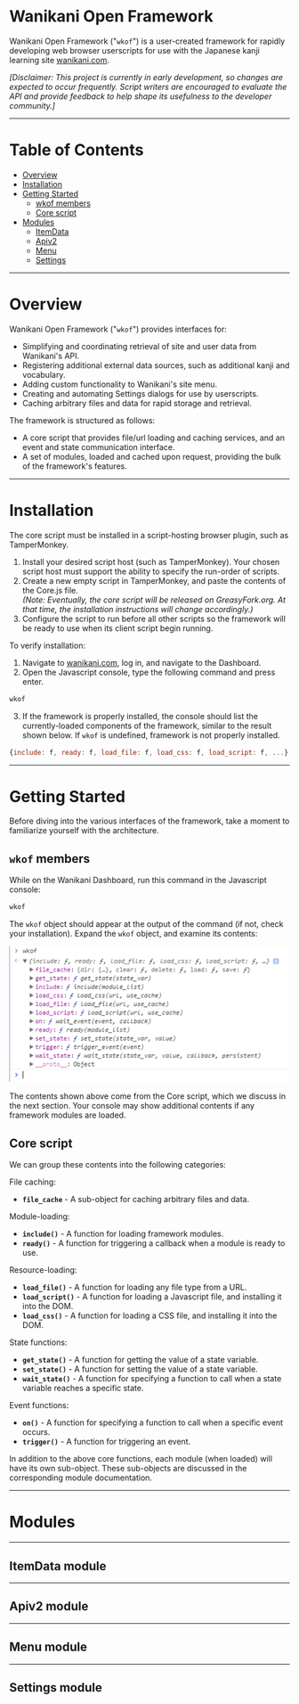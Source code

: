 # Wanikani Open Framework

Wanikani Open Framework ("`wkof`") is a user-created framework for rapidly developing web browser userscripts for use with the Japanese kanji learning site [wanikani.com](https://www.wanikani.com).

_[Disclaimer: This project is currently in early development, so changes are expected to occur frequently.  Script writers are encouraged to evaluate the API and provide feedback to help shape its usefulness to the developer community.]_

-----

# Table of Contents

* [Overview](#overview)
* [Installation](#installation)
* [Getting Started](#getting_started)
  - [wkof members](#wkof_members)
  - [Core script](#core)
* [Modules](#modules)
  - [ItemData](#item_data_module)
  - [Apiv2](#apiv2_module)
  - [Menu](#menu_module)
  - [Settings](#settings_module)

-----

# <a id="overview">Overview</a>

Wanikani Open Framework ("`wkof`") provides interfaces for:
* Simplifying and coordinating retrieval of site and user data from Wanikani's API.
* Registering additional external data sources, such as additional kanji and vocabulary.
* Adding custom functionality to Wanikani's site menu.
* Creating and automating Settings dialogs for use by userscripts.
* Caching arbitrary files and data for rapid storage and retrieval.

The framework is structured as follows:
* A core script that provides file/url loading and caching services, and an event and state communication interface.
* A set of modules, loaded and cached upon request, providing the bulk of the framework's features.

-----

# <a id="installation">Installation</a>

The core script must be installed in a script-hosting browser plugin, such as TamperMonkey.

1. Install your desired script host (such as TamperMonkey).  Your chosen script host must support the ability to specify the run-order of scripts.
2. Create a new empty script in TamperMonkey, and paste the contents of the Core.js file.<br>
_(Note: Eventually, the core script will be released on GreasyFork.org.  At that time, the installation instructions will change accordingly.)_
3. Configure the script to run before all other scripts so the framework will be ready to use when its client script begin running.

To verify installation:

1. Navigate to [wanikani.com](https://www.wanikani.com/), log in, and navigate to the Dashboard.
2. Open the Javascript console, type the following command and press enter.

```javascript
wkof
```

3. If the framework is properly installed, the console should list the currently-loaded components of the framework, similar to the result shown below.  If `wkof` is undefined, framework is not properly installed.

```javascript
{include: f, ready: f, load_file: f, load_css: f, load_script: f, ...}
```

-----

# <a id="getting_started">Getting Started</a>

Before diving into the various interfaces of the framework, take a moment to familiarize yourself with the architecture.

## <a id="wkof_members">`wkof` members</a>

While on the Wanikani Dashboard, run this command in the Javascript console:

```javascript
wkof
```

The `wkof` object should appear at the output of the command (if not, check your installation).
Expand the `wkof` object, and examine its contents:

![Basic wkof members](docs/images/wkof_members_basic.png)

The contents shown above come from the Core script, which we discuss in the next section.
Your console may show additional contents if any framework modules are loaded.

## <a id="core">Core script</a>

We can group these contents into the following categories:

File caching:
* **`file_cache`** - A sub-object for caching arbitrary files and data.

Module-loading:
* **`include()`** - A function for loading framework modules.
* **`ready()`** - A function for triggering a callback when a module is ready to use.

Resource-loading:
* **`load_file()`** - A function for loading any file type from a URL.
* **`load_script()`** - A function for loading a Javascript file, and installing it into the DOM.
* **`load_css()`** - A function for loading a CSS file, and installing it into the DOM.

State functions:
* **`get_state()`** - A function for getting the value of a state variable.
* **`set_state()`** - A function for setting the value of a state variable.
* **`wait_state()`** - A function for specifying a function to call when a state variable reaches a specific state.

Event functions:
* **`on()`** - A function for specifying a function to call when a specific event occurs.
* **`trigger()`** - A function for triggering an event.

In addition to the above core functions, each module (when loaded) will have its own sub-object.  These sub-objects are discussed in the corresponding module documentation.

-----

# <a id="modules">Modules</a>

-----

## <a id="item_data_module">ItemData module</a>

-----

## <a id="apiv2_module">Apiv2 module</a>

-----

## <a id="menu_module">Menu module</a>

-----

## <a id="settings_module">Settings module</a>

